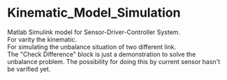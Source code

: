 # Kinematic_Model_Simulation

Matlab Simulink model for Sensor-Driver-Controller System.  
For varity the kinematic.  
For simulating the unbalance situation of two different link.  
The "Check Difference" block is just a demonstration to solve the unbalance problem. The possibility for doing this by current sensor hasn't be varified yet.  
